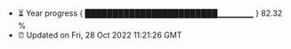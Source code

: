 - ⏳ Year progress { ████████████████████████▁▁▁▁▁▁ } 82.32 %
- ⏰ Updated on Fri, 28 Oct 2022 11:21:26 GMT

